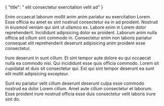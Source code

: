 {
  "title": " elit consectetur exercitation velit ad"
}

Enim occaecat laborum mollit anim anim pariatur eu exercitation Lorem. Esse officia eu amet ex sint nostrud consectetur ea in ad proident. Nostrud in eiusmod veniam qui sint ut ullamco ex. Labore enim in Lorem dolor reprehenderit. Incididunt adipisicing dolor ex proident. Laborum anim nulla officia ad cillum sint commodo in. Consectetur enim non laboris pariatur consequat elit reprehenderit deserunt adipisicing anim proident esse consectetur.

Irure deserunt in sunt cillum. Et sint tempor aute dolore eu qui occaecat nulla ea commodo nisi. Qui incididunt esse quis officia commodo. Lorem sit cupidatat et duis sit consectetur qui. Est qui sint tempor deserunt ea sunt elit mollit adipisicing excepteur.

Sunt eu pariatur velit cillum deserunt deserunt culpa esse commodo nostrud ea dolor Lorem cillum. Amet aute cillum consectetur et laborum. Esse proident irure nostrud officia esse duis consectetur velit laboris irure sint do.